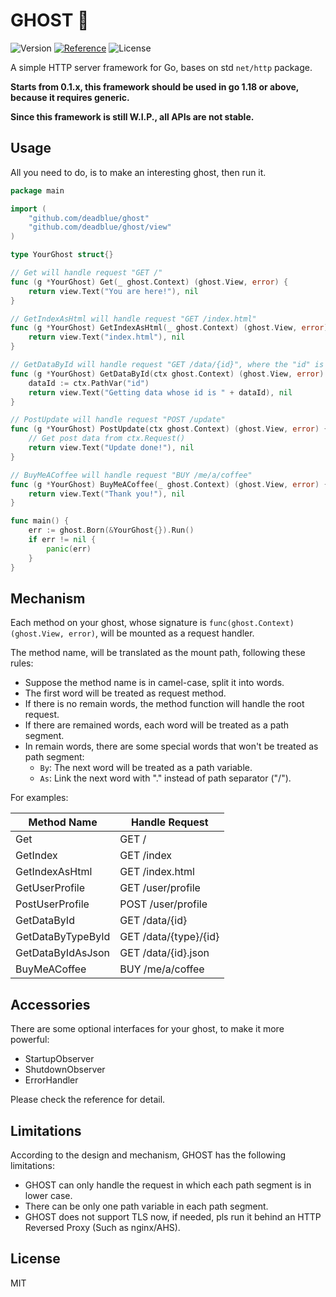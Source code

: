 # GHOST 👻

![Version](https://img.shields.io/badge/Release-v0.1.1-brightgreen?style=flat-square)
[![Reference](https://img.shields.io/:Go-Reference-blue.svg?style=flat-square)](https://pkg.go.dev/github.com/deadblue/ghost)
![License](https://img.shields.io/:License-MIT-green.svg?style=flat-square)

A simple HTTP server framework for Go, bases on std `net/http` package.

**Starts from 0.1.x, this framework should be used in go 1.18 or above, because it requires generic.**

**Since this framework is still W.I.P., all APIs are not stable.**

## Usage

All you need to do, is to make an interesting ghost, then run it.

```go
package main

import (
    "github.com/deadblue/ghost"
    "github.com/deadblue/ghost/view"
)

type YourGhost struct{}

// Get will handle request "GET /"
func (g *YourGhost) Get(_ ghost.Context) (ghost.View, error) {
    return view.Text("You are here!"), nil
}

// GetIndexAsHtml will handle request "GET /index.html"
func (g *YourGhost) GetIndexAsHtml(_ ghost.Context) (ghost.View, error) {
    return view.Text("index.html"), nil
}

// GetDataById will handle request "GET /data/{id}", where the "id" is a path variable.
func (g *YourGhost) GetDataById(ctx ghost.Context) (ghost.View, error) {
    dataId := ctx.PathVar("id")
    return view.Text("Getting data whose id is " + dataId), nil
}

// PostUpdate will handle request "POST /update" 
func (g *YourGhost) PostUpdate(ctx ghost.Context) (ghost.View, error) {
    // Get post data from ctx.Request()
    return view.Text("Update done!"), nil
}

// BuyMeACoffee will handle request "BUY /me/a/coffee"
func (g *YourGhost) BuyMeACoffee(_ ghost.Context) (ghost.View, error) {
    return view.Text("Thank you!"), nil
}

func main() {
    err := ghost.Born(&YourGhost{}).Run()
    if err != nil {
        panic(err)
    }
}
```

## Mechanism

Each method on your ghost, whose signature is `func(ghost.Context) (ghost.View, error)`, will be mounted as a request handler. 

The method name, will be translated as the mount path, following these rules:

* Suppose the method name is in camel-case, split it into words.
* The first word will be treated as request method.
* If there is no remain words, the method function will handle the root request.
* If there are remained words, each word will be treated as a path segment.
* In remain words, there are some special words that won't be treated as path segment:
  * `By`: The next word will be treated as a path variable.
  * `As`: Link the next word with "." instead of path separator ("/").

For examples:

| Method Name       | Handle Request        |
|-------------------|-----------------------|
| Get               | GET /                 |
| GetIndex          | GET /index            |
| GetIndexAsHtml    | GET /index.html       |
| GetUserProfile    | GET /user/profile     |
| PostUserProfile   | POST /user/profile    |
| GetDataById       | GET /data/{id}        |
| GetDataByTypeById | GET /data/{type}/{id} |
| GetDataByIdAsJson | GET /data/{id}.json   |
| BuyMeACoffee      | BUY /me/a/coffee      |

## Accessories

There are some optional interfaces for your ghost, to make it more powerful:

* StartupObserver
* ShutdownObserver
* ErrorHandler

Please check the reference for detail.

## Limitations

According to the design and mechanism, GHOST has the following limitations:

* GHOST can only handle the request in which each path segment is in lower case.
* There can be only one path variable in each path segment.
* GHOST does not support TLS now, if needed, pls run it behind an HTTP Reversed Proxy (Such as nginx/AHS).

## License

MIT
